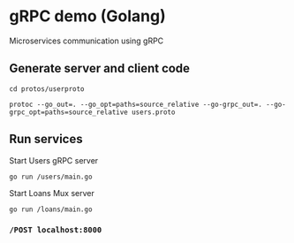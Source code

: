 # gRPC demo (Golang)

Microservices communication using gRPC

## Generate server and client code

`cd protos/userproto`


`protoc --go_out=. --go_opt=paths=source_relative --go-grpc_out=. --go-grpc_opt=paths=source_relative users.proto`

## Run services

Start Users gRPC server

`go run /users/main.go` 


Start Loans Mux server

`go run /loans/main.go`


### `/POST localhost:8000`

